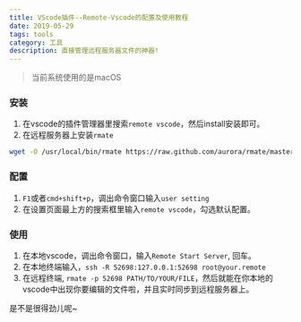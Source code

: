 ```yaml
---
title: VScode插件--Remote-Vscode的配置及使用教程
date: 2019-05-29
tags: tools
category: 工具
description: 直接管理远程服务器文件的神器!
---
```

> 当前系统使用的是macOS

### 安装
1. 在vscode的插件管理器里搜索`remote vscode`，然后install安装即可。
2. 在远程服务器上安装`rmate`
``` sh
wget -O /usr/local/bin/rmate https://raw.github.com/aurora/rmate/master/rmate && chmod a+x /usr/local/bin/rmate
```

### 配置

1. `F1`或者`cmd+shift+p`，调出命令窗口输入`user setting`
2. 在设置页面最上方的搜索框里输入`remote vscode`，勾选默认配置。

### 使用
1. 在本地vscode，调出命令窗口，输入`Remote Start Server`, 回车。
2. 在本地终端输入，`ssh -R 52698:127.0.0.1:52698 root@your.remote`
3. 在远程终端, `rmate -p 52698 PATH/TO/YOUR/FILE`，然后就能在你本地的vscode中出现你要编辑的文件啦，并且实时同步到远程服务器上。

是不是很得劲儿呢~